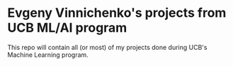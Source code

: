 # Evgeny Vinnichenko's projects from UCB ML/AI program

This repo will contain all (or most) of my projects done during UCB's Machine Learning program.
